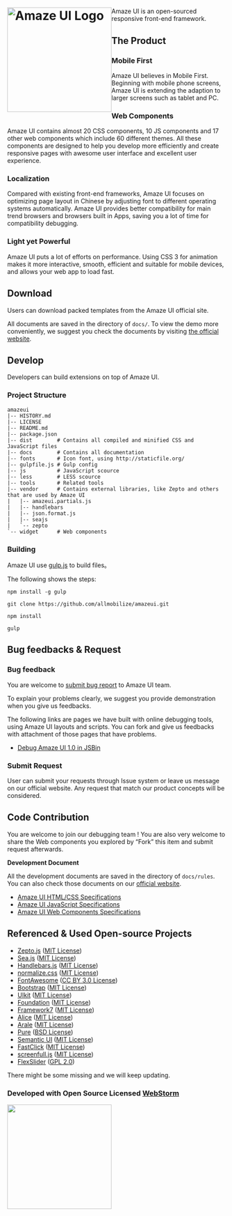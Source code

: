 <h1><a href="http://amazeui.org/" title="Amaze UI 官网"><img style="float: left" width="240" src="https://raw.githubusercontent.com/allmobilize/amazeui/master/vendor/amazeui/amazeui-b.png" alt="Amaze UI Logo"/></a></h1>

Amaze UI is an open-sourced responsive front-end framework.

## The Product

### Mobile First

Amaze UI believes in Mobile First. Beginning with mobile phone screens, Amaze UI is extending the adaption to larger screens such as tablet and PC.


### Web Components

Amaze UI contains almost 20 CSS components, 10 JS components and 17 other web components which include 60 different themes. All these components are designed to help you develop more efficiently and create responsive pages with awesome user interface and excellent user experience.


### Localization

Compared with existing front-end frameworks, Amaze UI focuses on optimizing page layout in Chinese by adjusting font to different operating systems automatically. Amaze UI provides better compatibility for main trend browsers and browsers built in Apps, saving you a lot of time for compatibility debugging.


### Light yet Powerful

Amaze UI puts a lot of efforts on performance. Using CSS 3 for animation makes it more interactive, smooth, efficient and suitable for mobile devices, and allows your web app to load fast.


## Download

Users can download packed templates from the Amaze UI official site.

All documents are saved in the directory of `docs/`. To view the demo more conveniently, we suggest you check the documents by visiting [the official website](http://amazeui.org/).


## Develop

Developers can build extensions on top of Amaze UI.

### Project Structure

```
amazeui
|-- HISTORY.md
|-- LICENSE
|-- README.md
|-- package.json
|-- dist        # Contains all compiled and minified CSS and JavaScript files
|-- docs        # Contains all documentation
|-- fonts       # Icon font, using http://staticfile.org/
|-- gulpfile.js # Gulp config
|-- js          # JavaScript scource
|-- less        # LESS scource
|-- tools       # Related tools
|-- vendor      # Contains external libraries, like Zepto and others that are used by Amaze UI
|   |-- amazeui.partials.js
|   |-- handlebars
|   |-- json.format.js
|   |-- seajs
|   `-- zepto
`-- widget      # Web components
```

### Building

Amaze UI use [gulp.js](http://gulpjs.com/) to build files。

The following shows the steps:

```
npm install -g gulp

git clone https://github.com/allmobilize/amazeui.git

npm install

gulp
```

## Bug feedbacks & Request

### Bug feedback

You are welcome to [submit bug report](https://github.com/allmobilize/amazeui/issues) to Amaze UI team.

To explain your problems clearly, we suggest you provide demonstration when you give us feedbacks.

The following links are pages we have built with online debugging tools, using Amaze UI layouts and scripts. You can fork and give us feedbacks with attachment of those pages that have problems.

- [Debug Amaze UI 1.0 in JSBin](http://jsbin.com/qasoxibuje/1/edit?html,output)

### Submit Request

User can submit your requests through Issue system or leave us message on our official website. Any request that match our product concepts will be considered.


## Code Contribution

You are welcome to join our debugging team ! You are also very welcome to share the Web components you explored by “Fork” this item and submit request afterwards.


__Development Document__

All the development documents are saved in the directory of `docs/rules`. You can also check those documents on our [official website](http://amazeui.org/).

- [Amaze UI HTML/CSS Specifications](http://amazeui.org/getting-started/html-css)
- [Amaze UI JavaScript Specifications](http://amazeui.org/getting-started/javascript)
- [Amaze UI Web Components Specifications](http://amazeui.org/getting-started/widget)

## Referenced & Used Open-source Projects

* [Zepto.js](https://github.com/madrobby/zepto) ([MIT
License](https://github.com/madrobby/zepto/blob/master/MIT-LICENSE))
* [Sea.js](https://github.com/seajs/seajs) ([MIT License](https://github.com/seajs/seajs/blob/master/LICENSE.md))
* [Handlebars.js](https://github.com/wycats/handlebars.js) ([MIT
License](https://github.com/wycats/handlebars.js/blob/master/LICENSE))
* [normalize.css](https://github.com/necolas/normalize.css) ([MIT
License](https://github.com/necolas/normalize.css/blob/master/LICENSE.md))
* [FontAwesome](https://github.com/FortAwesome/Font-Awesome/) ([CC BY 3.0 License](http://creativecommons.org/licenses/by/3.0/))
* [Bootstrap](https://github.com/twbs/bootstrap) ([MIT License](https://github.com/twbs/bootstrap/blob/master/LICENSE))
* [UIkit](https://github.com/uikit/uikit) ([MIT License](https://github.com/uikit/uikit/blob/master/LICENSE.md))
* [Foundation](https://github.com/zurb/foundation) ([MIT
License](https://github.com/zurb/foundation/blob/master/LICENSE))
* [Framework7](https://github.com/nolimits4web/Framework7) ([MIT
License](https://github.com/nolimits4web/Framework7/blob/master/LICENSE))
* [Alice](https://github.com/aliceui/aliceui.org/) ([MIT
License](https://github.com/aliceui/aliceui.org/blob/master/LICENSE))
* [Arale](https://github.com/aralejs/aralejs.org/) ([MIT
License](https://github.com/aralejs/aralejs.org/blob/master/LICENSE))
* [Pure](https://github.com/yui/pure) ([BSD License](https://github.com/yui/pure/blob/master/LICENSE.md))
* [Semantic UI](https://github.com/Semantic-Org/Semantic-UI) ([MIT
License](https://github.com/Semantic-Org/Semantic-UI/blob/master/LICENSE.md))
* [FastClick](https://github.com/ftlabs/fastclick) ([MIT
License](https://github.com/ftlabs/fastclick/blob/master/LICENSE))
* [screenfull.js](https://github.com/sindresorhus/screenfull.js) ([MIT
License](https://github.com/sindresorhus/screenfull.js/blob/gh-pages/license))
* [FlexSlider](https://github.com/woothemes/FlexSlider) ([GPL 2.0](http://www.gnu.org/licenses/gpl-2.0.html))

There might be some missing and we will keep updating.

### Developed with Open Source Licensed [WebStorm](http://www.jetbrains.com/webstorm/)

<a href="http://www.jetbrains.com/webstorm/" target="_blank">
<img src="http://ww1.sinaimg.cn/large/005yyi5Jjw1elpp6svs2eg30k004i3ye.gif" width="240" />
</a>

